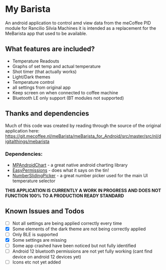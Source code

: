 # My Barista

An android application to control amd view data from the meCoffee PID module for Rancilio Silvia Machines
it is intended as a replacement for the MeBarista app that used to be available.

## What features are included?

 * Temperature Readouts
 * Graphs of set temp and actual temperature
 * Shot timer (that actually works)
 * Light/Dark themes
 * Temperature control
 * all settings from original app
 * Keep screen on when connected to coffee machine
 * Bluetooth LE only support (BT modules not supported)

## Thanks and dependencies
Much of this code was created by reading through the source of the original application here: https://git.mecoffee.nl/meBarista/meBarista_for_Android/src/master/src/nl/digitalthings/mebarista

### Dependencies:
 * [MPAndroidChart](https://github.com/PhilJay/MPAndroidChart) - a great native android charting library
 * [EasyPermissions](https://github.com/googlesamples/easypermissions) - does what it says on the tin!
 * [NumberSlidingPicker](https://github.com/sephiroth74/NumberSlidingPicker) - a great number picker used for the main UI temperature selector

**THIS APPLICATION IS CURRENTLY A WORK IN PROGRESS AND DOES NOT FUNCTION 100% TO A PRODUCTION READY STANDARD**

## Known Issues and Todos
 - [ ] Not all settings are being applied correctly every time
 - [x] Some elements of the dark theme are not being correctly applied
 - [ ] Only BLE is supported
 - [x] Some settings are missing
 - [ ] Some app crashed have been noticed but not fully identified
 - [ ] Android 12 bluetooth permissions are not yet fully working (cant find device on android 12 devices yet)
 - [ ] Icons etc not yet added